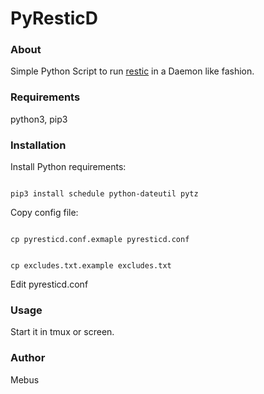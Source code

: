 # PyResticD

### About

Simple Python Script to run [restic](https://restic.github.io/) in a Daemon like fashion.

### Requirements

python3, pip3

### Installation

Install Python requirements:

<code>
pip3 install schedule python-dateutil pytz
</code>

Copy config file:

<code>
cp pyresticd.conf.exmaple pyresticd.conf

cp excludes.txt.example excludes.txt
</code>

Edit pyresticd.conf

### Usage

Start it in tmux or screen.

### Author

Mebus
